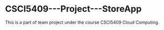 # CSCI5409---Project---StoreApp
This is a part of team project under the course CSCI5409 Cloud Computing.
